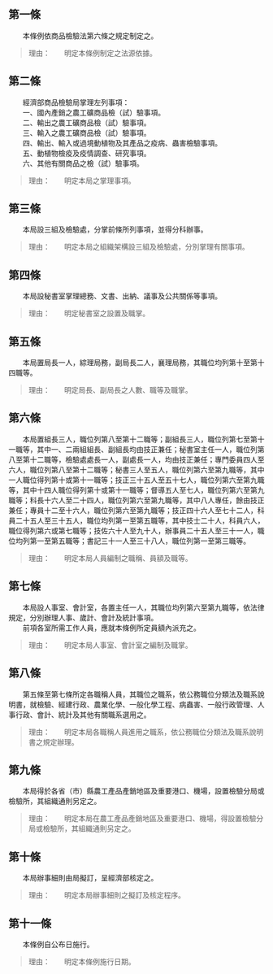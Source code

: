 第一條 
-------
　　本條例依商品檢驗法第六條之規定制定之。  
> 理由：　　明定本條例制定之法源依據。



第二條 
-------
　　經濟部商品檢驗局掌理左列事項：  
　　一、國內產銷之農工礦商品檢（試）驗事項。  
　　二、輸出之農工礦商品檢（試）驗事項。  
　　三、輸入之農工礦商品檢（試）驗事項。  
　　四、輸出、輸入或過境動植物及其產品之疫病、蟲害檢驗事項。  
　　五、動植物檢疫及疫情調查、研究事項。  
　　六、其他有關商品之檢（試）驗事項。  
> 理由：　　明定本局之掌理事項。



第三條 
-------
　　本局設三組及檢驗處，分掌前條所列事項，並得分科辦事。  
> 理由：　　明定本局之組織架構設三組及檢驗處，分別掌理有關事項。



第四條 
-------
　　本局設秘書室掌理總務、文書、出納、議事及公共關係等事項。  
> 理由：　　明定秘書室之設置及職掌。



第五條 
-------
　　本局置局長一人，綜理局務，副局長二人，襄理局務，其職位均列第十至第十四職等。  
> 理由：　　明定局長、副局長之人數、職等及職掌。



第六條 
-------
　　本局置組長三人，職位列第八至第十二職等；副組長三人，職位列第七至第十一職等，其中一、二兩組組長、副組長均由技正兼任；秘書室主任一人，職位列第八至第十二職等，檢驗處處長一人，副處長一人，均由技正兼任；專門委員四人至六人，職位列第八至第十二職等；秘書三人至五人，職位列第六至第九職等，其中一人職位得列第十或第十一職等；技正三十五人至五十七人，職位列第六至第九職等，其中十四人職位得列第十或第十一職等；督導五人至七人，職位列第六至第九職等；科長十六人至二十四人，職位列第六至第九職等，其中八人專任，餘由技正兼任；專員十二至十六人，職位列第六至第九職等；技正四十六人至七十二人，科員二十五人至三十五人，職位均列第一至第五職等，其中技士二十人，科員六人，職位得列第六或第七職等；技佐六十人至九十人，辦事員二十五人至三十一人，職位均列第一至第五職等；書記三十一人至三十八人，職位列第一至第三職等。  
> 理由：　　明定本局人員編制之職稱、員額及職等。



第七條 
-------
　　本局設人事室、會計室，各置主任一人，其職位均列第六至第九職等，依法律規定，分別辦理人事、歲計、會計及統計事項。  
　　前項各室所需工作人員，應就本條例所定員額內派充之。  
> 理由：　　明定本局人事室、會計室之編制及職掌。



第八條 
-------
　　第五條至第七條所定各職稱人員，其職位之職系，依公務職位分類法及職系說明書，就檢驗、經建行政、農業化學、一般化學工程、病蟲害、一般行政管理、人事行政、會計、統計及其他有關職系選用之。  
> 理由：　　明定本局各職稱人員進用之職系，依公務職位分類法及職系說明書之規定辦理。



第九條 
-------
　　本局得於各省（市）縣農工產品產銷地區及重要港口、機場，設置檢驗分局或檢驗所，其組織通則另定之。  
> 理由：　　明定本局在農工產品產銷地區及重要港口、機場，得設置檢驗分局或檢驗所，其組織通則另定之。



第十條 
-------
　　本局辦事細則由局擬訂，呈經濟部核定之。  
> 理由：　　明定本局辦事細則之擬訂及核定程序。



第十一條 
---------
　　本條例自公布日施行。  
> 理由：　　明定本條例施行日期。